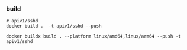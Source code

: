 ### build

```shell
# apiv1/sshd
docker build .  -t apiv1/sshd --push

docker buildx build . --platform linux/amd64,linux/arm64 --push -t apiv1/sshd
```